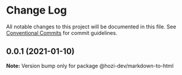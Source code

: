 # Change Log

All notable changes to this project will be documented in this file.
See [Conventional Commits](https://conventionalcommits.org) for commit guidelines.

## 0.0.1 (2021-01-10)

**Note:** Version bump only for package @hozi-dev/markdown-to-html
